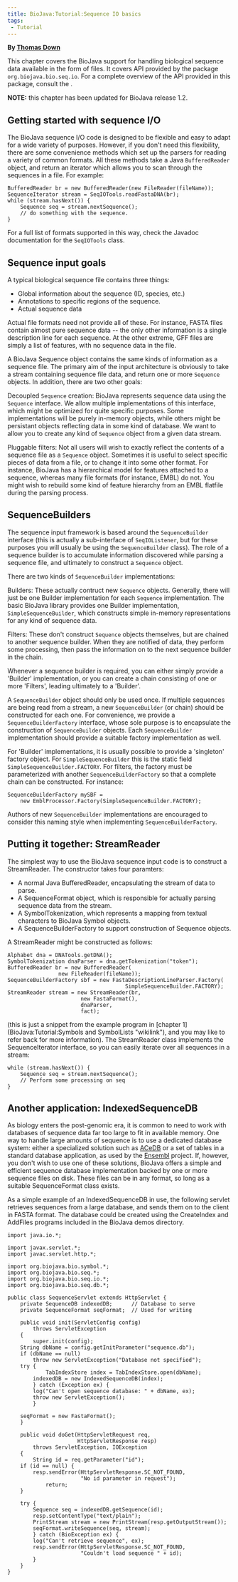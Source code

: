 ```yaml
---
title: BioJava:Tutorial:Sequence IO basics
tags:
 - Tutorial
---
```


**By [Thomas Down](mailto:td2@sanger.ac.uk)**

This chapter covers the BioJava support for handling biological sequence
data available in the form of files. It covers API provided by the
package `org.biojava.bio.seq.io`. For a complete overview of the API
provided in this package, consult the .

**NOTE:** this chapter has been updated for BioJava release 1.2.

Getting started with sequence I/O
---------------------------------

The BioJava sequence I/O code is designed to be flexible and easy to
adapt for a wide variety of purposes. However, if you don't need this
flexibility, there are some convenience methods which set up the parsers
for reading a variety of common formats. All these methods take a Java
`BufferedReader` object, and return an iterator which allows you to scan
through the sequences in a file. For example:

    BufferedReader br = new BufferedReader(new FileReader(fileName));
    SequenceIterator stream = SeqIOTools.readFastaDNA(br);
    while (stream.hasNext()) {
        Sequence seq = stream.nextSequence();
        // do something with the sequence.
    }

For a full list of formats supported in this way, check the Javadoc
documentation for the `SeqIOTools` class.

Sequence input goals
--------------------

A typical biological sequence file contains three things:

-   Global information about the sequence (ID, species, etc.)
-   Annotations to specific regions of the sequence.
-   Actual sequence data

Actual file formats need not provide all of these. For instance, FASTA
files contain almost pure sequence data -- the only other information is
a single description line for each sequence. At the other extreme, GFF
files are simply a list of features, with no sequence data in the file.

A BioJava Sequence object contains the same kinds of information as a
sequence file. The primary aim of the input architecture is obviously to
take a stream containing sequence file data, and return one or more
`Sequence` objects. In addition, there are two other goals:

Decoupled `Sequence` creation: BioJava represents sequence data using the `Sequence` interface. We allow multiple implementations of this interface, which might be optimized for quite specific purposes. Some implementations will be purely in-memory objects, while others might be persistant objects reflecting data in some kind of database. We want to allow you to create any kind of `Sequence` object from a given data stream.  

<!-- -->

Pluggable filters: Not all users will wish to exactly reflect the contents of a sequence file as a `Sequence` object. Sometimes it is useful to select specific pieces of data from a file, or to change it into some other format. For instance, BioJava has a hierarchical model for features attached to a sequence, whereas many file formats (for instance, EMBL) do not. You might wish to rebuild some kind of feature hierarchy from an EMBL flatfile during the parsing process.  

SequenceBuilders
----------------

The sequence input framework is based around the `SequenceBuilder`
interface (this is actually a sub-interface of `SeqIOListener`, but for
these purposes you will usually be using the `SequenceBuilder` class).
The role of a sequence builder is to accumulate information discovered
while parsing a sequence file, and ultimately to construct a `Sequence`
object.

There are two kinds of `SequenceBuilder` implementations:

Builders: These actually contruct new `Sequence` objects. Generally, there will just be one Builder implementation for each `Sequence` implementation. The basic BioJava library provides one Builder implementation, `SimpleSequenceBuilder`, which constructs simple in-memory representations for any kind of sequence data.  

<!-- -->

Filters: These don't construct `Sequence` objects themselves, but are chained to another sequence builder. When they are notified of data, they perform some processing, then pass the information on to the next sequence builder in the chain.  

Whenever a sequence builder is required, you can either simply provide a
'Builder' implementation, or you can create a chain consisting of one or
more 'Filters', leading ultimately to a 'Builder'.

A `SequenceBuilder` object should only be used once. If multiple
sequences are being read from a stream, a new `SequenceBuilder` (or
chain) should be constructed for each one. For convenience, we provide a
`SequenceBuilderFactory` interface, whose sole purpose is to encapsulate
the construction of `SequenceBuilder` objects. Each `SequenceBuilder`
implementation should provide a suitable factory implementation as well.

For 'Builder' implementations, it is usually possible to provide a
'singleton' factory object. For `SimpleSequenceBuilder` this is the
static field `SimpleSequenceBuilder.FACTORY`. For filters, the factory
must be parameterized with another `SequenceBuilderFactory` so that a
complete chain can be constructed. For instance:

    SequenceBuilderFactory mySBF = 
        new EmblProcessor.Factory(SimpleSequenceBuilder.FACTORY);

Authors of new `SequenceBuilder` implementations are encouraged to
consider this naming style when implementing `SequenceBuilderFactory`.

Putting it together: StreamReader
---------------------------------

The simplest way to use the BioJava sequence input code is to construct
a StreamReader. The constructor takes four paramters:

-   A normal Java BufferedReader, encapsulating the stream of data to
    parse.
-   A SequenceFormat object, which is responsible for actually parsing
    sequence data from the stream.
-   A SymbolTokenization, which represents a mapping from textual
    characters to BioJava Symbol objects.
-   A SequenceBuilderFactory to support construction of Sequence
    objects.

A StreamReader might be constructed as follows:

    Alphabet dna = DNATools.getDNA();
    SymbolTokenization dnaParser = dna.getTokenization("token");
    BufferedReader br = new BufferedReader(
                    new FileReader(fileName));
    SequenceBuilderFactory sbf = new FastaDescriptionLineParser.Factory(
                                         SimpleSequenceBuilder.FACTORY);
    StreamReader stream = new StreamReader(br,
                           new FastaFormat(),
                           dnaParser,
                           fact);

(this is just a snippet from the example program in [chapter
1](BioJava:Tutorial:Symbols and SymbolLists "wikilink"), and you may
like to refer back for more information). The StreamReader class
implements the SequenceIterator interface, so you can easily iterate
over all sequences in a stream:

    while (stream.hasNext()) {
        Sequence seq = stream.nextSequence();
        // Perform some processing on seq
    }

Another application: IndexedSequenceDB
--------------------------------------

As biology enters the post-genomic era, it is common to need to work
with databases of sequence data far too large to fit in available
memory. One way to handle large amounts of sequence is to use a
dedicated database system: either a specialized solution such as
[ACeDB](http://www.acedb.org/) or a set of tables in a standard database
application, as used by the [Ensembl](http://www.ensembl.org/) project.
If, however, you don't wish to use one of these solutions, BioJava
offers a simple and efficient sequence database implementation backed by
one or more sequence files on disk. These files can be in any format, so
long as a suitable SequenceFormat class exists.

As a simple example of an IndexedSequenceDB in use, the following
servlet retrieves sequences from a large database, and sends them on to
the client in FASTA format. The database could be created using the
CreateIndex and AddFiles programs included in the BioJava demos
directory.

    import java.io.*;

    import javax.servlet.*;
    import javac.servlet.http.*;

    import org.biojava.bio.symbol.*;
    import org.biojava.bio.seq.*;
    import org.biojava.bio.seq.io.*;
    import org.biojava.bio.seq.db.*;

    public class SequenceServlet extends HttpServlet {
        private SequenceDB indexedDB;      // Database to serve
        private SequenceFormat seqFormat;  // Used for writing

        public void init(ServletConfig config) 
            throws ServletException
        {
            super.init(config);
        String dbName = config.getInitParameter("sequence.db");
        if (dbName == null)
            throw new ServletException("Database not specified");
        try {
                TabIndexStore index = TabIndexStore.open(dbName);
            indexedDB = new IndexedSequenceDB(index);
            } catch (Exception ex) {
            log("Can't open sequence database: " + dbName, ex);
            throw new ServletException();
            }

        seqFormat = new FastaFormat();
        }

        public void doGet(HttpServletRequest req,
                          HttpServletResponse resp)
            throws ServletException, IOException
        {
            String id = req.getParameter("id");
        if (id == null) {
            resp.sendError(HttpServletResponse.SC_NOT_FOUND,
                           "No id parameter in request");
                return;
        }

        try {
            Sequence seq = indexedDB.getSequence(id);
            resp.setContentType("text/plain");
            PrintStream stream = new PrintStream(resp.getOutputStream());
            seqFormat.writeSequence(seq, stream);
            } catch (BioException ex) {
            log("Can't retrieve sequence", ex);
            resp.sendError(HttpServletResponse.SC_NOT_FOUND,
                           "Couldn't load sequence " + id);
            }
        }
    }
